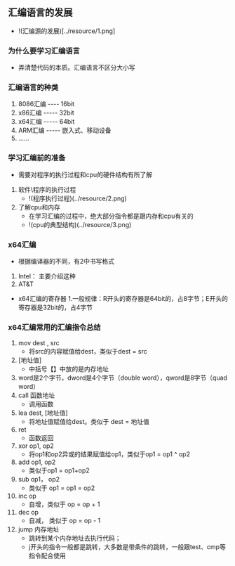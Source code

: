 
## 汇编语言的发展
- !(汇编源的发展)[../resource/1.png]

### 为什么要学习汇编语言
- 弄清楚代码的本质。汇编语言不区分大小写

### 汇编语言的种类
1. 8086汇编 ---- 16bit
2. x86汇编 ----- 32bit
3. x64汇编 ----- 64bit
4. ARM汇编 ----- 嵌入式、移动设备
5. ……

### 学习汇编前的准备
- 需要对程序的执行过程和cpu的硬件结构有所了解
1. 软件\程序的执行过程
	- !(程序执行过程)(../resource/2.png)
2. 了解cpu和内存
	- 在学习汇编的过程中，绝大部分指令都是跟内存和cpu有关的
	- !(cpu的典型结构)(../resource/3.png)

### x64汇编
- 根据编译器的不同，有2中书写格式
1. Intel： 主要介绍这种
2. AT&T

- x64汇编的寄存器
1.一般规律：R开头的寄存器是64bit的，占8字节；E开头的寄存器是32bit的，占4字节

### x64汇编常用的汇编指令总结
1. mov dest , src
	- 将src的内容赋值给dest，类似于dest = src
2. [地址值]
	- 中括号【】中放的是内存地址
3. word是2个字节，dword是4个字节（double word），qword是8字节（quad word）
4. call 函数地址
	- 调用函数
5. lea dest, [地址值]
	- 将地址值赋值给dest。类似于 dest = 地址值
6. ret
	- 函数返回
7. xor op1, op2
	- 将op1和op2异或的结果赋值给op1，类似于op1 = op1 ^ op2
8. add op1, op2
	- 类似于op1 = op1+op2
9. sub op1， op2
	- 类似于 op1 = op1 = op2
10. inc op
	- 自增，类似于 op = op + 1
11. dec op
	- 自减， 类似于 op = op - 1
12. jump 内存地址
	- 跳转到某个内存地址去执行代码； 
	- j开头的指令一般都是跳转，大多数是带条件的跳转，一般跟test、cmp等指令配合使用


